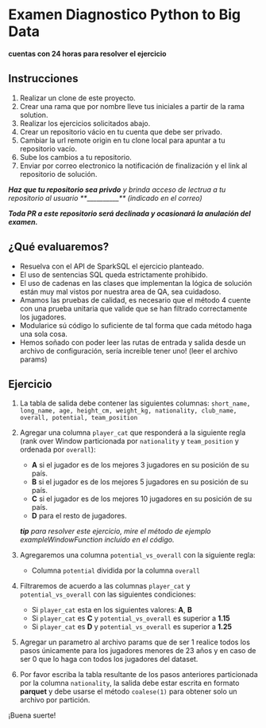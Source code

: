 # Examen Diagnostico Python to Big Data
**cuentas con 24 horas para resolver el ejercicio**


## Instrucciones

1. Realizar un clone de este proyecto.
2. Crear una rama que por nombre lleve tus iniciales a partir de la rama solution.
3. Realizar los ejercicios solicitados abajo.
4. Crear un repositorio vácio en tu cuenta que debe ser privado.
5. Cambiar la url remote origin en tu clone local para apuntar a tu repositorio vacío.
6. Sube los cambios a tu repositorio.
7. Enviar por correo electronico la notificación de finalización y el link al repositorio de solución.

_**Haz que tu repositorio sea privdo** y brinda acceso de lectrua a tu repositorio al usuario **____________** (indicado en el correo)_

_**Toda PR a este repositorio será declinada y ocasionará la anulación del examen.**_

## ¿Qué evaluaremos?

* Resuelva con el API de SparkSQL el ejercicio planteado.
* El uso de sentencias SQL queda estrictamente prohibido.
* El uso de cadenas en las clases que implementan la lógica de solución están muy mal vistos por nuestra area de QA, sea
  cuidadoso.
* Amamos las pruebas de calidad, es necesario que el método 4 cuente con una prueba unitaria 
    que valide que se han filtrado correctamente los jugadores.
* Modularice sú código lo suficiente de tal forma que cada método haga una sola cosa.
* Hemos soñado con poder leer las rutas de entrada y salida desde un archivo de configuración, sería increible tener
  uno! (leer el archivo params)

## Ejercicio

1. La tabla de salida debe contener las siguientes columnas:
   `short_name, long_name, age, height_cm, weight_kg, nationality, club_name, overall, potential, team_position`
2. Agregar una columna `player_cat` que responderá a la siguiente regla (rank over Window particionada por `nationality` y `team_position`
   y ordenada por `overall`):
    * **A** si el jugador es de los mejores 3 jugadores en su posición de su país.
    * **B** si el jugador es de los mejores 5 jugadores en su posición de su país.
    * **C** si el jugador es de los mejores 10 jugadores en su posición de su país.
    * **D** para el resto de jugadores.

   ***tip** para resolver este ejercicio, mire el método de ejemplo exampleWindowFunction incluido en el código.*
3. Agregaremos una columna `potential_vs_overall` con la siguiente regla:
    * Columna `potential` dividida por la columna `overall`
4. Filtraremos de acuerdo a las columnas `player_cat` y `potential_vs_overall` con las siguientes condiciones:
    * Si `player_cat` esta en los siguientes valores: **A**, **B**
    * Si `player_cat` es **C** y `potential_vs_overall` es superior a **1.15**
    * Si `player_cat` es **D** y `potential_vs_overall` es superior a **1.25**
5. Agregar un parametro al archivo params que de ser 1 realice todos los pasos únicamente para los jugadores menores de 23 años 
    y en caso de ser 0 que lo haga con todos los jugadores del dataset.
6. Por favor escriba la tabla resultante de los pasos anteriores particionada por la columna `nationality`, la salida
   debe estar escrita en formato **parquet** y debe usarse el método `coalese(1)`
   para obtener solo un archivo por partición.

¡Buena suerte!

